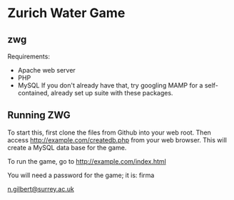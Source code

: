 # Zurich Water Game
## zwg

Requirements:
* Apache web server
* PHP
* MySQL
If you don't already have that, try googling MAMP for a self-contained, already set up suite with these packages.

## Running ZWG
To start this, first clone the files from Github into your web root.  Then access http://example.com/createdb.php from your web browser.  This will create a MySQL data base for the game.

To run the game, go to http://example.com/index.html

You will need a password for the game; it is: firma

n.gilbert@surrey.ac.uk
